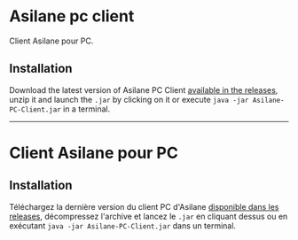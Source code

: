Asilane pc client
=================

Client Asilane pour PC.

Installation
------------

Download the latest version of Asilane PC Client [available in the releases](https://github.com/Asilane/Asilane-PC-Client/releases), unzip it and launch the `.jar` by clicking on it or execute `java -jar Asilane-PC-Client.jar` in a terminal.

-------------

Client Asilane pour PC
======================

Installation
------------

Téléchargez la dernière version du client PC d'Asilane [disponible dans les releases](https://github.com/Asilane/Asilane-pc-client/releases), décompressez l'archive et lancez le `.jar` en cliquant dessus ou en exécutant `java -jar Asilane-PC-Client.jar` dans un terminal.
